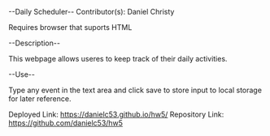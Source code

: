 --Daily Scheduler--
Contributor(s): Daniel Christy

Requires browser that suports HTML

--Description--

This webpage allows useres to keep track of their daily activities.  

--Use--

Type any event in the text area and click save to store input to local storage for later reference.


Deployed Link: https://danielc53.github.io/hw5/
Repository Link: https://github.com/danielc53/hw5
